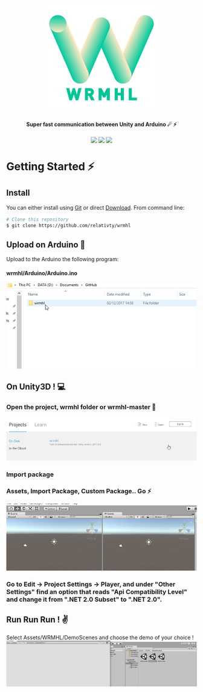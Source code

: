 <h1 align="center">
  <br>
  <a href="https://github.com/relativty/wrmhl"><img src="/img/wrmhl.png" width="300"></a>
</h1>

<h4 align="center">Super fast communication between Unity and Arduino ☄ ⚡️
</h4>

<p align="center">
  <img src="https://img.shields.io/github/license/relativty/wrmhl.svg">
  <img src="https://img.shields.io/github/stars/relativty/wrmhl.svg">
  <img src="https://img.shields.io/github/issues/relativty/wrmhl.svg">
</p>

# Getting Started ⚡️
## Install
You can either install using [Git](https://git-scm.com/) or direct [Download](https://github.com/relativty/wrmhl/archive/master.zip). From command line:

```bash
# Clone this repository
$ git clone https://github.com/relativty/wrmhl
```

## Upload on Arduino 🤖
Upload to the Arduino the following program:
#### wrmhl/Arduino/Arduino.ino
<img src="/img/arduino-upload.gif">

## On Unity3D ! 💻
### Open the project, wrmhl folder or wrmhl-master 🌈
<img src="/img/unity-open.gif">

### Import package
### Assets, Import Package, Custom Package.. Go ⚡️
<img src="/img/unity-package.gif">

### Go to Edit -> Project Settings -> Player, and under "Other Settings" find an option that reads "Api Compatibility Level" and change it from ".NET 2.0 Subset" to ".NET 2.0".

## Run Run Run ! ✌️
Select Assets/WRMHL/DemoScenes and choose the demo of your choice !
<img src="/img/unity-play.gif">
